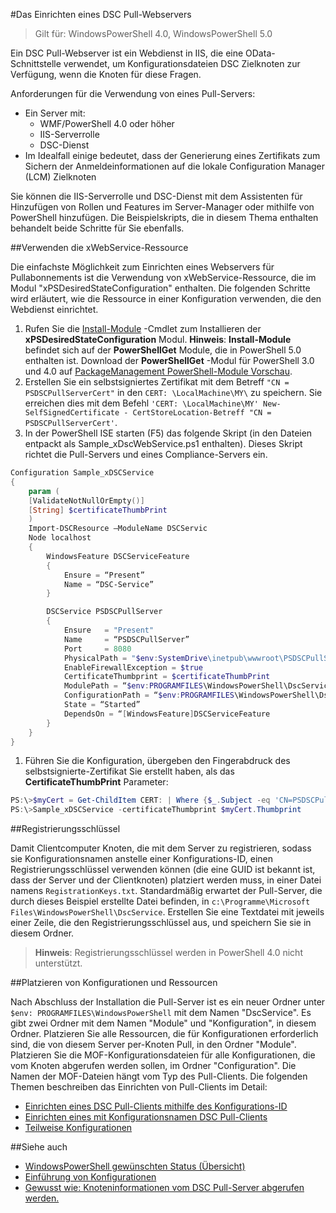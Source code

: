 #Das Einrichten eines DSC Pull-Webservers

> Gilt für: WindowsPowerShell 4.0, WindowsPowerShell 5.0

Ein DSC Pull-Webserver ist ein Webdienst in IIS, die eine OData-Schnittstelle verwendet, um Konfigurationsdateien DSC Zielknoten zur Verfügung, wenn die Knoten für diese Fragen.

Anforderungen für die Verwendung von eines Pull-Servers:

* Ein Server mit:
   - WMF/PowerShell 4.0 oder höher
   - IIS-Serverrolle
   - DSC-Dienst
* Im Idealfall einige bedeutet, dass der Generierung eines Zertifikats zum Sichern der Anmeldeinformationen auf die lokale Configuration Manager (LCM) Zielknoten

Sie können die IIS-Serverrolle und DSC-Dienst mit dem Assistenten für Hinzufügen von Rollen und Features im Server-Manager oder mithilfe von PowerShell hinzufügen. Die Beispielskripts, die in diesem Thema enthalten behandelt beide Schritte für Sie ebenfalls.

##Verwenden die xWebService-Ressource

Die einfachste Möglichkeit zum Einrichten eines Webservers für Pullabonnements ist die Verwendung von xWebService-Ressource, die im Modul "xPSDesiredStateConfiguration" enthalten. Die folgenden Schritte wird erläutert, wie die Ressource in einer Konfiguration verwenden, die den Webdienst einrichtet.

1. Rufen Sie die [Install-Module](https://technet.microsoft.com/en-us/library/dn807162.aspx) -Cmdlet zum Installieren der **xPSDesiredStateConfiguration** Modul. **Hinweis**: **Install-Module** befindet sich auf der **PowerShellGet** Module, die in PowerShell 5.0 enthalten ist. Download der **PowerShellGet** -Modul für PowerShell 3.0 und 4.0 auf [PackageManagement PowerShell-Module Vorschau](https://www.microsoft.com/en-us/download/details.aspx?id=49186).
1. Erstellen Sie ein selbstsigniertes Zertifikat mit dem Betreff `"CN = PSDSCPullServerCert"` in den `CERT: \LocalMachine\MY\` zu speichern. Sie erreichen dies mit dem Befehl `'CERT: \LocalMachine\MY' New-SelfSignedCertificate - CertStoreLocation-Betreff "CN = PSDSCPullServerCert'`.
1. In der PowerShell ISE starten (F5) das folgende Skript (in den Dateien entpackt als Sample_xDscWebService.ps1 enthalten). Dieses Skript richtet die Pull-Servers und eines Compliance-Servers ein.

```powershell
Configuration Sample_xDSCService
{
    param (
    [ValidateNotNullOrEmpty()]
    [String] $certificateThumbPrint
    )
    Import-DSCResource –ModuleName DSCServic
    Node localhost
    {
        WindowsFeature DSCServiceFeature
        {
            Ensure = “Present”
            Name = “DSC-Service”
        }

        DSCService PSDSCPullServer
        {
            Ensure   = "Present"
            Name     = “PSDSCPullServer”
            Port     = 8080
            PhysicalPath = "$env:SystemDrive\inetpub\wwwroot\PSDSCPullServer"
            EnableFirewallException = $true
            CertificateThumbprint = $certificateThumbPrint
            ModulePath = “$env:PROGRAMFILES\WindowsPowerShell\DscService\Modules”
            ConfigurationPath = “$env:PROGRAMFILES\WindowsPowerShell\DscService\Configuration”
            State = “Started”
            DependsOn = “[WindowsFeature]DSCServiceFeature             
        }
    }
}
```

1. Führen Sie die Konfiguration, übergeben den Fingerabdruck des selbstsignierte-Zertifikat Sie erstellt haben, als das **CertificateThumbPrint** Parameter:

```powershell
PS:\>$myCert = Get-ChildItem CERT: | Where {$_.Subject -eq 'CN=PSDSCPullServerCert'}
PS:\>Sample_xDSCService -certificateThumbprint $myCert.Thumbprint 
```

##Registrierungsschlüssel

Damit Clientcomputer Knoten, die mit dem Server zu registrieren, sodass sie Konfigurationsnamen anstelle einer Konfigurations-ID, einen Registrierungsschlüssel verwenden können (die eine GUID ist bekannt ist, dass der Server und der Clientknoten) platziert werden muss, in einer Datei namens `RegistrationKeys.txt`. Standardmäßig erwartet der Pull-Server, die durch dieses Beispiel erstellte Datei befinden, in `c:\Programme\Microsoft Files\WindowsPowerShell\DscService`. Erstellen Sie eine Textdatei mit jeweils einer Zeile, die den Registrierungsschlüssel aus, und speichern Sie sie in diesem Ordner.
> **Hinweis**: Registrierungsschlüssel werden in PowerShell 4.0 nicht unterstützt.

##Platzieren von Konfigurationen und Ressourcen

Nach Abschluss der Installation die Pull-Server ist es ein neuer Ordner unter `$env: PROGRAMFILES\WindowsPowerShell` mit dem Namen "DscService". Es gibt zwei Ordner mit dem Namen "Module" und "Konfiguration", in diesem Ordner. Platzieren Sie alle Ressourcen, die für Konfigurationen erforderlich sind, die von diesem Server per-Knoten Pull, in den Ordner "Module". Platzieren Sie die MOF-Konfigurationsdateien für alle Konfigurationen, die vom Knoten abgerufen werden sollen, im Ordner "Configuration". Die Namen der MOF-Dateien hängt vom Typ des Pull-Clients. Die folgenden Themen beschreiben das Einrichten von Pull-Clients im Detail:

* [Einrichten eines DSC Pull-Clients mithilfe des Konfigurations-ID](pullClientConfigID.md)
* [Einrichten eines mit Konfigurationsnamen DSC Pull-Clients](pullClientConfigNames.md)
* [Teilweise Konfigurationen](partialConfigs.md)

##Siehe auch

* [WindowsPowerShell gewünschten Status (Übersicht)](overview.md)
* [Einführung von Konfigurationen](enactingConfigurations.md)
* [Gewusst wie: Knoteninformationen vom DSC Pull-Server abgerufen werden.](retrieveNodeInfo.md)



